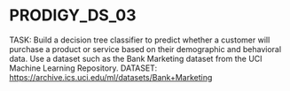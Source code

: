 # PRODIGY_DS_03
TASK:
Build a decision tree classifier to predict whether a customer will purchase a product or service based on their demographic and behavioral data. Use a dataset such as the Bank Marketing dataset from the UCI Machine Learning Repository.
DATASET:
 https://archive.ics.uci.edu/ml/datasets/Bank+Marketing
